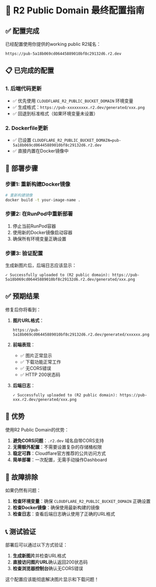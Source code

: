 # 🎯 R2 Public Domain 最终配置指南

## ✅ 配置完成

已经配置使用你提供的working public R2域名：
```
https://pub-5a18b069cd06445889010bf8c29132d6.r2.dev
```

## 📋 已完成的配置

### 1. 后端代码更新
- ✅ 优先使用 `CLOUDFLARE_R2_PUBLIC_BUCKET_DOMAIN` 环境变量
- ✅ 生成格式：`https://pub-xxxxxxxxx.r2.dev/generated/xxx.png`
- ✅ 回退到标准格式（如果环境变量未设置）

### 2. Dockerfile更新
- ✅ 已设置 `CLOUDFLARE_R2_PUBLIC_BUCKET_DOMAIN=pub-5a18b069cd06445889010bf8c29132d6.r2.dev`
- ✅ 直接内置在Docker镜像中

## 🚀 部署步骤

### 步骤1: 重新构建Docker镜像
```bash
# 重新构建镜像
docker build -t your-image-name .
```

### 步骤2: 在RunPod中重新部署
1. 停止当前RunPod容器
2. 使用新的Docker镜像启动容器
3. 确保所有环境变量正确设置

### 步骤3: 验证配置
生成新图片后，后端日志应该显示：
```
✓ Successfully uploaded to (R2 public domain): https://pub-5a18b069cd06445889010bf8c29132d6.r2.dev/generated/xxx.png
```

## ✅ 预期结果

修复后你将看到：

1. **图片URL格式**：
   ```
   https://pub-5a18b069cd06445889010bf8c29132d6.r2.dev/generated/xxxxxx.png
   ```

2. **前端表现**：
   - ✅ 图片正常显示
   - ✅ 下载功能正常工作
   - ✅ 无CORS错误
   - ✅ HTTP 200状态码

3. **后端日志**：
   ```
   ✓ Successfully uploaded to (R2 public domain): https://pub-xxx.r2.dev/generated/xxx.png
   ```

## 🎯 优势

使用R2 Public Domain的优势：

1. **避免CORS问题**：`.r2.dev` 域名自带CORS支持
2. **无需额外配置**：不需要设置复杂的存储桶权限
3. **稳定可靠**：Cloudflare官方推荐的公共访问方式
4. **简单部署**：一次配置，无需手动操作Dashboard

## 🔧 故障排除

如果仍然有问题：

1. **检查环境变量**：确保 `CLOUDFLARE_R2_PUBLIC_BUCKET_DOMAIN` 正确设置
2. **检查Docker镜像**：确保使用最新构建的镜像
3. **检查日志**：查看后端日志确认使用了正确的URL格式

## 📞 测试验证

部署后可以通过以下方式验证：

1. **生成新图片**并检查URL格式
2. **直接访问图片URL**确认返回200状态码  
3. **检查浏览器控制台**确认无CORS错误

这个配置应该能彻底解决图片显示和下载问题！ 